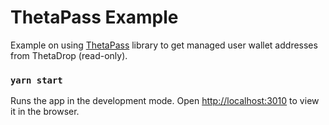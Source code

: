 # ThetaPass Example

Example on using [ThetaPass](https://docs.thetatoken.org/docs/thetapass-for-dapps-javascript) library to get managed user wallet addresses from ThetaDrop (read-only).

### `yarn start`

Runs the app in the development mode.
Open [http://localhost:3010](http://localhost:3010) to view it in the browser.
